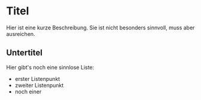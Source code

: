 # Titel

Hier ist eine kurze Beschreibung.
Sie ist nicht besonders sinnvoll, muss aber ausreichen.

## Untertitel

Hier gibt's noch eine sinnlose Liste:
* erster Listenpunkt
* zweiter Listenpunkt
* noch einer
